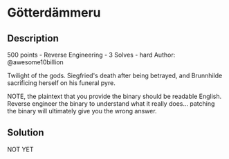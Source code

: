 # Götterdämmeru
## Description
500 points - Reverse Engineering - 3 Solves - hard
Author: @awesome10billion

Twilight of the gods. Siegfried's death after being betrayed, and Brunnhilde sacrificing herself on his funeral pyre.

NOTE, the plaintext that you provide the binary should be readable English. Reverse engineer the binary to understand what it really does... patching the binary will ultimately give you the wrong answer.

## Solution
NOT YET
